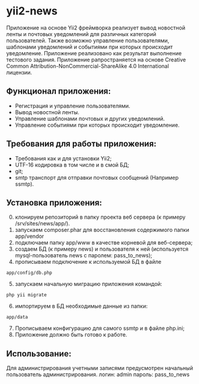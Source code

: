 # yii2-news

Приложение на основе Yii2 фреймворка реализует вывод новостной ленты и почтовых уведомлений для различных категорий пользователей. Также возможно управление пользователями, шаблонами уведомлений и событиями при которых происходит уведомление. Приложение реализовано как результат выполнение тестового задания. Приложение рапространяется на основе Сreative Сommon Attribution-NonCommercial-ShareAlike 4.0 International  лицензии.

Функционал приложения:
----------------------
- Регистрация и управление пользователями.
- Вывод новостной ленты.
- Управление шаблонами почтовых и других уведомлений.
- Управление событиями при которых происходит уведомление.

## Требования для работы приложения:
- Требования как и для установки Yii2;
- UTF-16 кодировка в том числе и в смой БД;
- git;
- smtp транспорт для отправки почтовых сообщений (Например ssmtp).

## Установка приложения:
0) клонируем репозиторий в папку проекта веб сервера (к примеру /srv/sites/news/app/).
1) запускаем composer.phar для восстановления содержимого папки app/vendor 
2) подключаем папку app/www в качестве корневой для веб-сервера;
3) создаем БД (к примеру news) и пользователя к ней (используется mysql-пользователь news с паролем: pass_to_news);
4) прописываем подключение к используемой БД в файле 
```
app/config/db.php
```
5) запускаем начальную миграцию приложения командой:
```
php yii migrate
```
6) импортируем в БД необходимые данные из папки:
```
app/data
```
7) Прописываем конфигурацию для самого ssmtp и в файле php.ini;
8) Приложение должно быть готово к работе.

Использование:
--------------
Для администрирования учетными записями предусмотрен начальный пользователь администрирования.
логин: admin
пароль: pass_to_news
